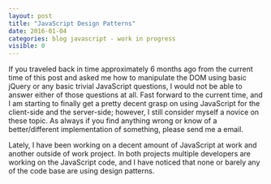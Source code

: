 ```yaml
---
layout: post
title: "JavaScript Design Patterns"
date: 2016-01-04
categories: blog javascript - work in progress
visible: 0
---
```

If you traveled back in time approximately 6 months ago from the current time of this post and asked me how to manipulate the DOM using basic jQuery or any basic trivial JavaScript questions, I would not be able to answer either of those questions at all. Fast forward to the current time, and I am starting to finally get a pretty decent grasp on using JavaScript for the client-side and the server-side; however, I still consider myself a novice on these topic. As always if you find anything wrong or know of a better/different implementation of something, please send me a email.

Lately, I have been working on a decent amount of JavaScript at work and another outside of work project. In both projects multiple developers are working on the JavaScript code, and I have noticed that none or barely any of the code base are using design patterns.
